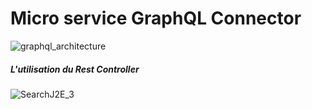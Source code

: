 # Micro service GraphQL Connector

![graphql_architecture](https://github.com/Musta1Pha/MicroService_GraphQL/assets/91842692/4f7680fe-3bce-4e75-889f-53b008af6a9a)

<h5>L'utilisation du Rest Controller</h5>

![SearchJ2E_3](https://github.com/Musta1Pha/MicroService_GraphQL/assets/91842692/e404a29e-3809-429b-98f8-69019a649edd)
